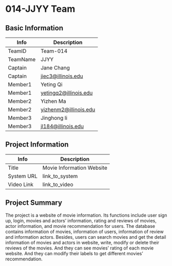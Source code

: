 # 014-JJYY Team

## Basic Information

|   Info      |        Description     |
| ----------- | ---------------------- |
| TeamID      |         Team-014       |
| TeamName    |        JJYY        |
| Captain     |   Jane Chang         |
| Captain     |      jiec3@illinois.edu|
| Member1     |   Yeting Qi     |
| Member1     |   yetingq2@illinois.edu|
| Member2     |   Yizhen Ma   |
| Member2     |   yizhenm2@illinois.edu |
| Member3     |   Jinghong li          |
| Member3     |   jl184@illinois.edu |

## Project Information

|   Info      |        Description     |
| ----------- | ---------------------- |
|  Title      |        Movie Information Website     |
| System URL  |      link_to_system    |
| Video Link  |      link_to_video     |

## Project Summary
The project is a website of movie information. Its functions include user sign up, login, movies and actors’ information, rating and reviews of movies, actor information, and movie recommendation for users. The database contains information of movies, information of users, information of review and information actors.
Besides, users can search movies and get the detail information of movies and actors in website, write, modify or delete their reviews of the movies. And they can see movies’ rating of each movie website. And they can modify their labels to get different movies’ recommendation.


